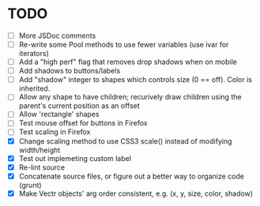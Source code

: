 # TODO

* [ ] More JSDoc comments
* [ ] Re-write some Pool methods to use fewer variables (use ivar for iterators)
* [ ] Add a "high perf" flag that removes drop shadows when on mobile
* [ ] Add shadows to buttons/labels
* [ ] Add "shadow" integer to shapes which controls size (0 == off). Color is inherited. 
* [ ] Allow any shape to have children; recurively draw children using the parent's current position
      as an offset
* [ ] Allow 'rectangle' shapes
* [ ] Test mouse offset for buttons in Firefox
* [ ] Test <canvas> scaling in Firefox
* [X] Change <canvas> scaling method to use CSS3 scale() instead of modifying width/height
* [X] Test out implemeting custom label
* [X] Re-lint source
* [X] Concatenate source files, or figure out a better way to organize code (grunt)
* [X] Make Vectr objects' arg order consistent, e.g. (x, y, size, color, shadow)
